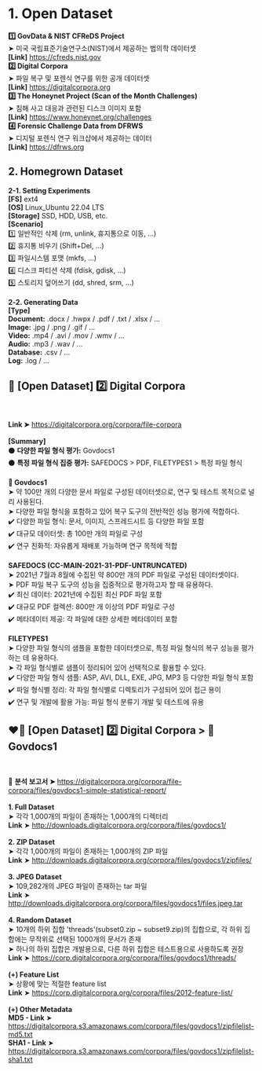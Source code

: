 # 1. Open Dataset

**1️⃣ GovData & NIST CFReDS Project**
</br>
➤ 미국 국립표준기술연구소(NIST)에서 제공하는 법의학 데이터셋
</br>
**[Link]** https://cfreds.nist.gov
</br>
**2️⃣ Digital Corpora**
</br>
➤ 파일 복구 및 포렌식 연구를 위한 공개 데이터셋
</br>
**[Link]** https://digitalcorpora.org
</br>
**3️⃣ The Honeynet Project (Scan of the Month Challenges)**
</br>
➤ 침해 사고 대응과 관련된 디스크 이미지 포함
</br>
**[Link]** https://www.honeynet.org/challenges
</br>
**4️⃣ Forensic Challenge Data from DFRWS**
</br>
➤ 디지털 포렌식 연구 워크샵에서 제공하는 데이터
</br>
**[Link]** https://dfrws.org
</br>

</div>

## 2. Homegrown Dataset

**2-1. Setting Experiments**
</br>
**[FS]** ext4
</br>
**[OS]** Linux_Ubuntu 22.04 LTS
</br>
**[Storage]** SSD, HDD, USB, etc.
</br>
**[Scenario]**
</br>
</tab>1️⃣ 일반적인 삭제 (rm, unlink, 휴지통으로 이동, ...)
</br>
</tab>2️⃣ 휴지통 비우기 (Shift+Del, ...)
</br>
</tab>3️⃣ 파일시스템 포맷 (mkfs, ...)
</br>
</tab>4️⃣ 디스크 파티션 삭제 (fdisk, gdisk, ...)
</br>
</tab>5️⃣ 스토리지 덮어쓰기 (dd, shred, srm, ...)
</br></br>
**2-2. Generating Data**
</br>
**[Type]**
</br>
**Document:** .docx / .hwpx / .pdf / .txt / .xlsx / ...
</br>
**Image:** .jpg / .png / .gif / ...
</br>
**Video:** .mp4 / .avi / .mov / .wmv / ...
</br>
**Audio:** .mp3 / .wav / ...
</br>
**Database:** .csv / ...
</br>
**Log:** .log / ...
</br>

</div>

## 📌 [Open Dataset] 2️⃣ Digital Corpora

</br>

**Link ➤** https://digitalcorpora.org/corpora/file-corpora
</br>
</br>
**[Summary]**
</br>
⚫️ **다양한 파일 형식 평가:** Govdocs1
</br>
⚫️ **특정 파일 형식 집중 평가:** SAFEDOCS > PDF, FILETYPES1 > 특정 파일 형식
</br>
</br>
**🔴 Govdocs1**
</br>
➤ 약 100만 개의 다양한 문서 파일로 구성된 데이터셋으로, 연구 및 테스트 목적으로 널리 사용된다.
</br>
➤ 다양한 파일 형식을 포함하고 있어 복구 도구의 전반적인 성능 평가에 적합하다.
</br>
✔️ 다양한 파일 형식: 문서, 이미지, 스프레드시트 등 다양한 파일 포함
</br>
✔️ 대규모 데이터셋: 총 100만 개의 파일로 구성
</br>
✔️ 연구 친화적: 자유롭게 재배포 가능하며 연구 목적에 적합
</br>
</br>
**SAFEDOCS (CC-MAIN-2021-31-PDF-UNTRUNCATED)**
</br>
➤ 2021년 7월과 8월에 수집된 약 800만 개의 PDF 파일로 구성된 데이터셋이다.
</br>
➤ PDF 파일 복구 도구의 성능을 집중적으로 평가하고자 할 때 유용하다.
</br>
✔️ 최신 데이터: 2021년에 수집된 최신 PDF 파일 포함
</br>
✔️ 대규모 PDF 컬렉션: 800만 개 이상의 PDF 파일로 구성
</br>
✔️ 메타데이터 제공: 각 파일에 대한 상세한 메타데이터 포함
</br>
</br>
**FILETYPES1**
</br>
➤ 다양한 파일 형식의 샘플을 포함한 데이터셋으로, 특정 파일 형식의 복구 성능을 평가하는 데 유용하다.
</br>
➤ 각 파일 형식별로 샘플이 정리되어 있어 선택적으로 활용할 수 있다.
</br>
✔️ 다양한 파일 형식 샘플: ASP, AVI, DLL, EXE, JPG, MP3 등 다양한 파일 형식 포함
</br>
✔️ 파일 형식별 정리: 각 파일 형식별로 디렉토리가 구성되어 있어 접근 용이
</br>
✔️ 연구 및 개발에 활용 가능: 파일 형식 분류기 개발 및 테스트에 유용
</br>

</div>

## ❤️‍🔥 [Open Dataset] 2️⃣ Digital Corpora > 🔴 Govdocs1

</br>

📑 **분석 보고서 ➤** https://digitalcorpora.org/corpora/file-corpora/files/govdocs1-simple-statistical-report/
</br>
</br>
**1. Full Dataset**
</br>
➤ 각각 1,000개의 파일이 존재하는 1,000개의 디렉터리
</br>
**Link** ➤ http://downloads.digitalcorpora.org/corpora/files/govdocs1/
</br>
</br>
**2. ZIP Dataset**
</br>
➤ 각각 1,000개의 파일이 존재하는 1,000개의 ZIP 파일
</br>
**Link** ➤ http://downloads.digitalcorpora.org/corpora/files/govdocs1/zipfiles/
</br>
</br>
**3. JPEG Dataset**
</br>
➤ 109,282개의 JPEG 파일이 존재하는 tar 파일
</br>
**Link** ➤ http://downloads.digitalcorpora.org/corpora/files/govdocs1/files.jpeg.tar
</br>
</br>
**4. Random Dataset**
</br>
➤ 10개의 하위 집합 'threads'(subset0.zip ~ subset9.zip)의 집합으로, 각 하위 집합에는 무작위로 선택된 1000개의 문서가 존재
</br>
➤ 하나의 하위 집합은 개발용으로, 다른 하위 집합은 테스트용으로 사용하도록 권장
</br>
**Link** ➤ https://corp.digitalcorpora.org/corpora/files/govdocs1/threads/
</br>
</br>
**(+) Feature List**
</br>
➤ 상황에 맞는 적절한 feature list
</br>
**Link** ➤ https://corp.digitalcorpora.org/corpora/files/2012-feature-list/
</br>
</br>
**(+) Other Metadata**
</br>
**MD5 - Link** ➤ https://digitalcorpora.s3.amazonaws.com/corpora/files/govdocs1/zipfilelist-md5.txt
</br>
**SHA1 - Link** ➤ https://digitalcorpora.s3.amazonaws.com/corpora/files/govdocs1/zipfilelist-sha1.txt
